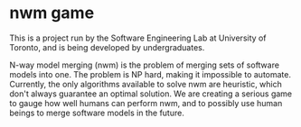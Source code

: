 # nwm game

This is a project run by the Software Engineering Lab at University of Toronto, and is being developed by undergraduates. 

N-way model merging (nwm) is the problem of merging sets of software models into one. The problem is NP hard, making it impossible to automate. Currently, the only algorithms available to solve nwm are heuristic, which don't always guarantee an optimal solution. We are creating a serious game to gauge how well humans can perform nwm, and to possibly use human beings to merge software models in the future.
